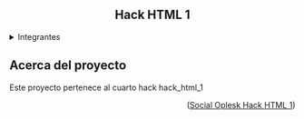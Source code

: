 <h2 align=center>Hack HTML 1</h2>

<details>
  <summary>Integrantes</summary>
    <li> Joan Barreto</li>
</details>



## Acerca del proyecto

Este proyecto pertenece al cuarto hack hack_html_1
<p align=right>(<a href=https://github.com/SocialOplesk/hack_html_1?tab=readme-ov-file>Social Oplesk Hack HTML 1</a>)</p>
